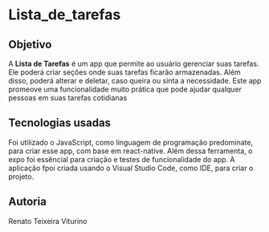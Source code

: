# Lista_de_tarefas

## Objetivo
A <strong>Lista de Tarefas</strong> é um app que permite ao usuário gerenciar suas tarefas. Ele poderá criar seções onde suas tarefas ficarão armazenadas. Além disso, poderá alterar e deletar, caso queira ou sinta a necessidade. Este app promeove uma funcionalidade muito prática que pode ajudar qualquer pessoas em suas tarefas cotidianas

## Tecnologias usadas
Foi utilizado o JavaScript, como linguagem de programação predominate, para criar esse app, com base em react-native. Além dessa ferramenta, o expo foi essêncial para criação e testes de funcionalidade do app. A aplicação fpoi criada usando o Visual Studio Code, como IDE, para criar o projeto.

## Autoria
Renato Teixeira Viturino
